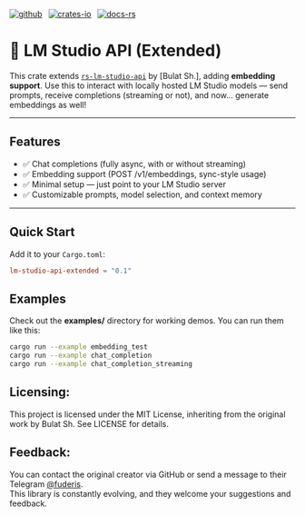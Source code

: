 [![github]](https://github.com/pmrch/rs-lm-studio-api-extended)&ensp;
[![crates-io]](https://crates.io/crates/lm-studio-api-extended)&ensp;
[![docs-rs]](https://docs.rs/lm-studio-api)

[github]: https://img.shields.io/badge/github-8da0cb?style=for-the-badge&labelColor=555555&logo=github
[crates-io]: https://img.shields.io/badge/crates.io-fc8d62?style=for-the-badge&labelColor=555555&logo=rust
[docs-rs]: https://img.shields.io/badge/docs.rs-66c2a5?style=for-the-badge&labelColor=555555&logo=docs.rs

# 🧠 LM Studio API (Extended)

This crate extends [`rs-lm-studio-api`](https://github.com/fuderis/rs-lm-studio-api) 
by [Bulat Sh.], adding **embedding support**.
Use this to interact with locally hosted LM Studio models — send prompts, receive 
completions (streaming or not), and now... generate embeddings as well!


---

## Features

- ✅ Chat completions (fully async, with or without streaming)
- ✅ Embedding support (POST /v1/embeddings, sync-style usage)
- ✅ Minimal setup — just point to your LM Studio server
- ✅ Customizable prompts, model selection, and context memory

---

## Quick Start

Add it to your `Cargo.toml`:

```toml
lm-studio-api-extended = "0.1"
```

## Examples
Check out the **examples/** directory for working demos. You can run them like this:

```bash
cargo run --example embedding_test
cargo run --example chat_completion
cargo run --example chat_completion_streaming
```

## Licensing:

This project is licensed under the MIT License, inheriting from the original work by Bulat Sh.
See LICENSE for details.


## Feedback:

You can contact the original creator via GitHub or send a message to their Telegram [@fuderis](https://t.me/fuderis).  
This library is constantly evolving, and they welcome your suggestions and feedback.
